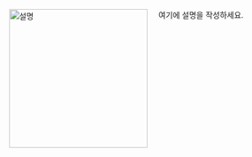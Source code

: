 <div style="display: flex; align-items: flex-start;">
  <img src="Pasted image FILE.png" alt="설명" width="250" style="margin-right: 20px;">
  <div>
    여기에 설명을 작성하세요.
  </div>
</div>
